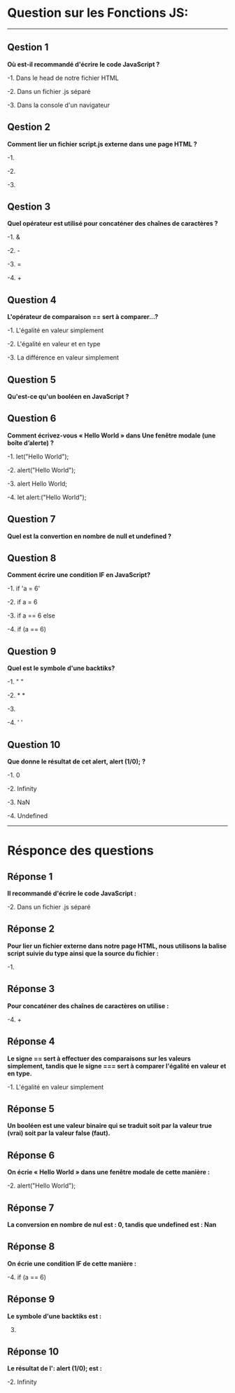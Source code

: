 # Question sur les Fonctions JS:

---


## Qestion 1

**Où est-il recommandé d'écrire le code JavaScript ?**

-1. Dans le head de notre fichier HTML

-2. Dans un fichier .js séparé

-3. Dans la console d'un navigateur



## Qestion 2

**Comment lier un fichier script.js externe dans une page HTML ?**

-1. <script type="text/javascript" src="script.js"> </script>

-2. <script http-equiv="text/javascript" src="script.js"> </script>

-3. <script type="text/javascript" content="script.js"> </script>



## Qestion 3

**Quel opérateur est utilisé pour concaténer des chaînes de caractères ?**

-1. &

-2. -

-3. =

-4. +



## Question 4

**L'opérateur de comparaison == sert à comparer...?**

-1. L'égalité en valeur simplement

-2. L'égalité en valeur et en type

-3. La différence en valeur simplement



## Question 5

**Qu'est-ce qu'un booléen en JavaScript ?**



## Question 6

**Comment écrivez-vous « Hello World » dans Une fenêtre modale (une boîte d’alerte) ?**

-1. let("Hello World");

-2. alert("Hello World");

-3. alert Hello World;

-4. let alert:("Hello World");



## Question 7

**Quel est la convertion en nombre de null et undefined ?**



## Question 8

**Comment écrire une condition IF en JavaScript?**

-1. if 'a = 6' 

-2. if a = 6

-3. if a == 6 else

-4. if (a == 6)



## Question 9

**Quel est le symbole d'une backtiks?**

-1. " "

-2. * *

-3. ` `

-4. ' '



## Question 10

**Que donne le résultat de cet alert,  alert (1/0);  ?**

-1. 0

-2. Infinity

-3. NaN

-4. Undefined


---


# Résponce des questions



## Réponse 1

**Il recommandé d'écrire le code JavaScript :**

-2. Dans un fichier .js séparé



## Réponse 2

**Pour lier un fichier externe dans notre page HTML, nous utilisons la balise script suivie du type ainsi que la source du fichier :**

-1.<script type="text/javascript" src="script.js"> </script>




## Réponse 3

**Pour concaténer des chaînes de caractères on utilise :**

-4. +



## Réponse 4

**Le signe == sert à effectuer des comparaisons sur les valeurs simplement, tandis que le signe === sert à comparer l'égalité en valeur et en type.**

-1. L'égalité en valeur simplement



## Réponse 5

**Un booléen est une valeur binaire qui se traduit soit par la valeur true (vrai) soit par la valeur false (faut).**



## Réponse 6

**On écrie « Hello World » dans une fenêtre modale de cette manière :**

-2. alert("Hello World");



## Réponse 7

**La conversion en nombre de nul est : 0, tandis que undefined est : Nan**



## Réponse 8

**On écrie une condition IF de cette manière :**

-4. if (a == 6)



## Réponse 9

**Le symbole d'une backtiks est :** 

3. ` `



## Réponse 10

**Le résultat de l': alert (1/0); est :**

-2. Infinity